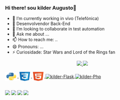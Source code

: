 ### Hi there! sou kilder Augusto👋


- 🔭 I’m currently working  in vivo  (Telefónica)
- 🌱  Desenvolvendor Back-End
- 👯 I’m looking to collaborate in test automation 
- 💬 Ask me about ... 
- 📫 How to reach me: .. 
- 😄 Pronouns: ...      
- ⚡ Curiosidade: Star Wars and Lord of the Rings fan

 <div align="center">
   <a href="https://github.com/KilderAugusto">
   <img height="180em" src="https://github-readme-stats.vercel.app/api?username=KilderAugusto&show_icons=true&theme=dracula&include_all_commits=true&count_private=true"/>
  <img height="180em" src="https://github-readme-stats.vercel.app/api/top-langs/?username=KilderAugusto&layout=compact&langs_count=7&theme=orange"/>
</div>
<div style="display: inline_block"><br>
  <img align="center" alt="kilder-Python" height="30" width="40" src="https://raw.githubusercontent.com/devicons/devicon/master/icons/python/python-original.svg">
  <img align="center" alt="kilder-CSS" height="30" width="40" src="https://raw.githubusercontent.com/devicons/devicon/master/icons/css3/css3-original.svg">
  <img align="center" alt="Kilder-HTML" height="30" width="40" src="https://raw.githubusercontent.com/devicons/devicon/master/icons/html5/html5-original.svg">
  <img align="center" alt="kilder-Flask" height="30" width="40" src="https://cdn.jsdelivr.net/gh/devicons/devicon/icons/flask/flask-original.svg">
  <img align="center" alt="kilder-Php" height="30" width="40" src="https://cdn.jsdelivr.net/gh/devicons/devicon/icons/php/php-original.svg">
   
##
  			
<div> 
  <a href="https://instagram.com/kilder_augusto" target="_blank"><img src="https://img.shields.io/badge/-Instagram-%23E4405F?style=for-the-badge&logo=instagram&logoColor=white" target="_blank"></a>
 <a href="https://discord.gg/" target="_blank"><img src="https://img.shields.io/badge/Discord-7289DA?style=for-the-badge&logo=discord&logoColor=white" target="_blank"></a> 
  <a href = "mailto:kilderaugusto496@gmail.com"><img src="https://img.shields.io/badge/-Gmail-%23333?style=for-the-badge&logo=gmail&logoColor=white" target="_blank"></a>
  <a href="https://www.linkedin.com/in/kilder-augusto-891408208" target="_blank"><img src="https://img.shields.io/badge/-LinkedIn-%230077B5?style=for-the-badge&logo=linkedin&logoColor=white" target="_blank"></a> 
 
 
</div>

   
